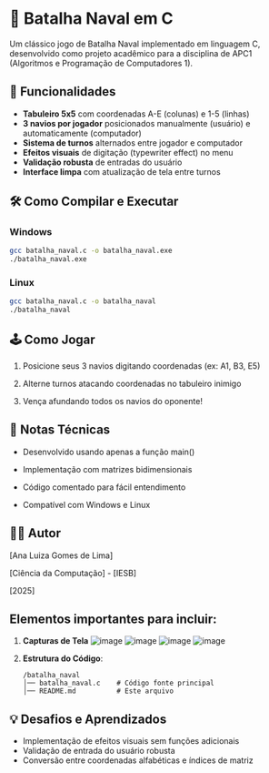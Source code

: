 # 🚢 Batalha Naval em C

Um clássico jogo de Batalha Naval implementado em linguagem C, desenvolvido como projeto acadêmico para a disciplina de APC1 (Algoritmos e Programação de Computadores 1).

## 🎯 Funcionalidades

- **Tabuleiro 5x5** com coordenadas A-E (colunas) e 1-5 (linhas)
- **3 navios por jogador** posicionados manualmente (usuário) e automaticamente (computador)
- **Sistema de turnos** alternados entre jogador e computador
- **Efeitos visuais** de digitação (typewriter effect) no menu
- **Validação robusta** de entradas do usuário
- **Interface limpa** com atualização de tela entre turnos

## 🛠️ Como Compilar e Executar

### Windows
```bash
gcc batalha_naval.c -o batalha_naval.exe
./batalha_naval.exe
```
### Linux
```bash
gcc batalha_naval.c -o batalha_naval
./batalha_naval
```
## 🕹️ Como Jogar

1. Posicione seus 3 navios digitando coordenadas (ex: A1, B3, E5)

2. Alterne turnos atacando coordenadas no tabuleiro inimigo

3. Vença afundando todos os navios do oponente!

## 📝 Notas Técnicas
- Desenvolvido usando apenas a função main()

- Implementação com matrizes bidimensionais

- Código comentado para fácil entendimento

- Compatível com Windows e Linux

## 👨‍💻 Autor
[Ana Luiza Gomes de Lima]

[Ciência da Computação] - [IESB]

[2025]

## Elementos importantes para incluir:

1. **Capturas de Tela**
 ![image](https://github.com/user-attachments/assets/d8818305-ac66-4c21-a71e-7b54a301b26b)
 ![image](https://github.com/user-attachments/assets/82c038e6-ac6a-4c55-be84-035f6c9aac38)
 ![image](https://github.com/user-attachments/assets/9b5e1d6c-36fb-4b11-9e03-61086609cef8)
 ![image](https://github.com/user-attachments/assets/2210f3e0-329e-4ebe-907e-5047d4433ced)

3. **Estrutura do Código**:
   ```plaintext
   /batalha_naval
   │── batalha_naval.c    # Código fonte principal
   │── README.md          # Este arquivo

## 💡 Desafios e Aprendizados

- Implementação de efeitos visuais sem funções adicionais
- Validação de entrada do usuário robusta
- Conversão entre coordenadas alfabéticas e índices de matriz
